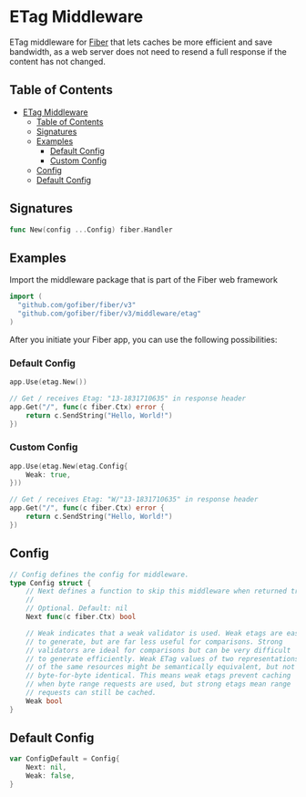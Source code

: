# ETag Middleware

ETag middleware for [Fiber](https://github.com/gofiber/fiber) that lets caches be more efficient and save bandwidth, as a web server does not need to resend a full response if the content has not changed.

## Table of Contents

- [ETag Middleware](#etag-middleware)
	- [Table of Contents](#table-of-contents)
	- [Signatures](#signatures)
	- [Examples](#examples)
		- [Default Config](#default-config)
		- [Custom Config](#custom-config)
	- [Config](#config)
	- [Default Config](#default-config-2)

## Signatures

```go
func New(config ...Config) fiber.Handler
```

## Examples

Import the middleware package that is part of the Fiber web framework

```go
import (
  "github.com/gofiber/fiber/v3"
  "github.com/gofiber/fiber/v3/middleware/etag"
)
```

After you initiate your Fiber app, you can use the following possibilities:

### Default Config

```go
app.Use(etag.New())

// Get / receives Etag: "13-1831710635" in response header
app.Get("/", func(c fiber.Ctx) error {
	return c.SendString("Hello, World!")
})
```

### Custom Config

```go
app.Use(etag.New(etag.Config{
    Weak: true,
}))

// Get / receives Etag: "W/"13-1831710635" in response header
app.Get("/", func(c fiber.Ctx) error {
	return c.SendString("Hello, World!")
})
```

## Config

```go
// Config defines the config for middleware.
type Config struct {
	// Next defines a function to skip this middleware when returned true.
	//
	// Optional. Default: nil
	Next func(c fiber.Ctx) bool

	// Weak indicates that a weak validator is used. Weak etags are easy
	// to generate, but are far less useful for comparisons. Strong
	// validators are ideal for comparisons but can be very difficult
	// to generate efficiently. Weak ETag values of two representations
	// of the same resources might be semantically equivalent, but not
	// byte-for-byte identical. This means weak etags prevent caching
	// when byte range requests are used, but strong etags mean range
	// requests can still be cached.
	Weak bool
}
```

## Default Config

```go
var ConfigDefault = Config{
	Next: nil,
	Weak: false,
}
```
